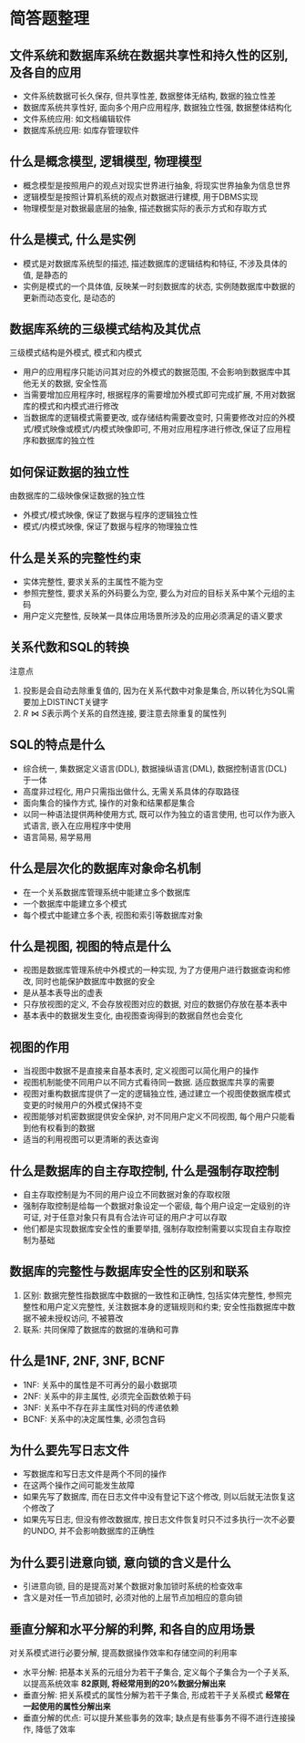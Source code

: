 # 简答题整理
## 文件系统和数据库系统在数据共享性和持久性的区别, 及各自的应用
- 文件系统数据可长久保存, 但共享性差, 数据整体无结构, 数据的独立性差
- 数据库系统共享性好, 面向多个用户应用程序, 数据独立性强, 数据整体结构化
- 文件系统应用: 如文档编辑软件
- 数据库系统应用: 如库存管理软件

## 什么是概念模型, 逻辑模型, 物理模型
- 概念模型是按照用户的观点对现实世界进行抽象, 将现实世界抽象为信息世界
- 逻辑模型是按照计算机系统的观点对数据进行建模, 用于DBMS实现
- 物理模型是对数据最底层的抽象, 描述数据实际的表示方式和存取方式


## 什么是模式, 什么是实例
- 模式是对数据库系统型的描述, 描述数据库的逻辑结构和特征, 不涉及具体的值, 是静态的
- 实例是模式的一个具体值, 反映某一时刻数据库的状态, 实例随数据库中数据的更新而动态变化, 是动态的


## 数据库系统的三级模式结构及其优点
三级模式结构是外模式, 模式和内模式
- 用户的应用程序只能访问其对应的外模式的数据范围, 不会影响到数据库中其他无关的数据, 安全性高
- 当需要增加应用程序时, 根据程序的需要增加外模式即可完成扩展, 不用对数据库的模式和内模式进行修改
- 当数据库的逻辑模式需要更改, 或存储结构需要改变时, 只需要修改对应的外模式/模式映像或模式/内模式映像即可, 不用对应用程序进行修改,保证了应用程序和数据库的独立性

## 如何保证数据的独立性
由数据库的二级映像保证数据的独立性
- 外模式/模式映像, 保证了数据与程序的逻辑独立性
- 模式/内模式映像, 保证了数据与程序的物理独立性

## 什么是关系的完整性约束
- 实体完整性, 要求关系的主属性不能为空
- 参照完整性, 要求关系的外码要么为空, 要么为对应的目标关系中某个元组的主码
- 用户定义完整性, 反映某一具体应用场景所涉及的应用必须满足的语义要求

## 关系代数和SQL的转换
注意点
1. 投影是会自动去除重复值的, 因为在关系代数中对象是集合, 所以转化为SQL需要加上DISTINCT关键字
2. $R\Join S$表示两个关系的自然连接, 要注意去除重复的属性列

## SQL的特点是什么
- 综合统一, 集数据定义语言(DDL), 数据操纵语言(DML), 数据控制语言(DCL) 于一体
- 高度非过程化, 用户只需指出做什么, 无需关系具体的存取路径
- 面向集合的操作方式, 操作的对象和结果都是集合
- 以同一种语法提供两种使用方式, 既可以作为独立的语言使用, 也可以作为嵌入式语言, 嵌入在应用程序中使用
- 语言简易, 易学易用

## 什么是层次化的数据库对象命名机制
- 在一个关系数据库管理系统中能建立多个数据库
- 一个数据库中能建立多个模式
- 每个模式中能建立多个表, 视图和索引等数据库对象

## 什么是视图, 视图的特点是什么
- 视图是数据库管理系统中外模式的一种实现, 为了方便用户进行数据查询和修改, 同时也能保护数据库中数据的安全
- 是从基本表导出的虚表
- 只存放视图的定义, 不会存放视图对应的数据, 对应的数据仍存放在基本表中
- 基本表中的数据发生变化, 由视图查询得到的数据自然也会变化

## 视图的作用
- 当视图中数据不是直接来自基本表时, 定义视图可以简化用户的操作
- 视图机制能使不同用户以不同方式看待同一数据. 适应数据库共享的需要
- 视图对重构数据库提供了一定的逻辑独立性, 通过建立一个视图使数据库模式变更的时候用户的外模式保持不变
- 视图能够对机密数据提供安全保护, 对不同用户定义不同视图, 每个用户只能看到他有权看到的数据
- 适当的利用视图可以更清晰的表达查询

## 什么是数据库的自主存取控制, 什么是强制存取控制
- 自主存取控制是为不同的用户设立不同数据对象的存取权限
- 强制存取控制是给每一个数据对象设定一个密级, 每个用户设定一定级别的许可证, 对于任意对象只有具有合法许可证的用户才可以存取
- 他们都是实现数据库安全性的重要举措, 强制存取控制需要以实现自主存取控制为基础
 
## 数据库的完整性与数据库安全性的区别和联系
1. 区别: 数据完整性指数据库中数据的一致性和正确性, 包括实体完整性, 参照完整性和用户定义完整性, 关注数据本身的逻辑规则和约束; 安全性指数据库中数据不被未授权访问, 不被篡改
2. 联系: 共同保障了数据库的数据的准确和可靠

## 什么是1NF, 2NF, 3NF, BCNF
- 1NF: 关系中的属性是不可再分的最小数据项
- 2NF: 关系中的非主属性, 必须完全函数依赖于码
- 3NF: 关系中不存在非主属性对码的传递依赖
- BCNF: 关系中的决定属性集, 必须包含码


## 为什么要先写日志文件
- 写数据库和写日志文件是两个不同的操作
- 在这两个操作之间可能发生故障
- 如果先写了数据库, 而在日志文件中没有登记下这个修改, 则以后就无法恢复这个修改了
- 如果先写日志, 但没有修改数据库, 按日志文件恢复时只不过多执行一次不必要的UNDO, 并不会影响数据库的正确性

## 为什么要引进意向锁, 意向锁的含义是什么
- 引进意向锁, 目的是提高对某个数据对象加锁时系统的检查效率
- 含义是对任一节点加锁时, 必须对他的上层节点加相应的意向锁


## 垂直分解和水平分解的利弊, 和各自的应用场景
对关系模式进行必要分解, 提高数据操作效率和存储空间的利用率
- 水平分解: 把基本关系的元组分为若干子集合, 定义每个子集合为一个子关系, 以提高系统效率 **82原则, 将经常用到的20%数据分解出来**
- 垂直分解: 把关系模式的属性分解为若干子集合, 形成若干子关系模式 **经常在一起使用的属性分解出来**
- 垂直分解的优点: 可以提升某些事务的效率; 缺点是有些事务不得不进行连接操作, 降低了效率